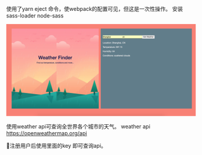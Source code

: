 使用了yarn eject 命令，使webpack的配置可见，但这是一次性操作。
安装sass-loader node-sass


<img src='./src/images/weather.png'>

使用weather api可查询全世界各个城市的天气。
weather api https://openweathermap.org/api

注册用户后使用里面的key 即可查询api。
